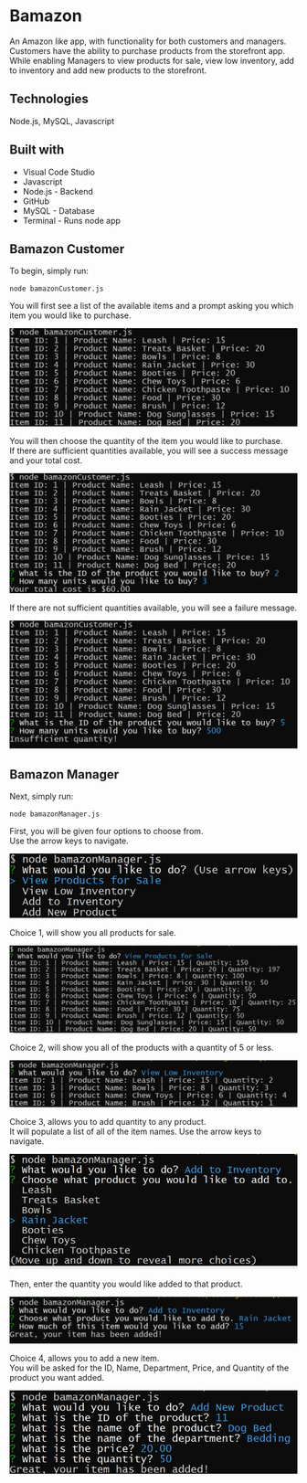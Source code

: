 # Bamazon
An Amazon like app, with functionality for both customers and managers.  
Customers have the ability to purchase products from the storefront app.  
While enabling Managers to view products for sale, view low inventory, add to inventory and add new products to the storefront.  

## Technologies
Node.js, MySQL, Javascript

## Built with
- Visual Code Studio
- Javascript
- Node.js - Backend
- GitHub
- MySQL - Database
- Terminal - Runs node app

## Bamazon Customer

To begin, simply run:  

```
node bamazonCustomer.js
```

You will first see a list of the available items and a prompt asking you which
item you would like to purchase.

![Initial Customer](images/initial_screen_customer.png)

You will then choose the quantity of the item you would like to purchase.  
If there are sufficient quantities available, you will see a success message and your total cost.

![Success Customer](images/success_customer.png)

If there are not sufficient quantities available, you will see a failure message.

![Failure Customer](images/failure_customer.png)

## Bamazon Manager

Next, simply run:  
```
node bamazonManager.js
```

First, you will be given four options to choose from.  
Use the arrow keys to navigate.

![Initial Manager](images/initial_manager.png)

Choice 1, will show you all products for sale.

![First Choice Manager](images/first_choice_manager.png)

Choice 2, will show you all of the products with a quantity of 5 or less.

![Second Choice Manager](images/second_choice_manager.png)

Choice 3, allows you to add quantity to any product.  
It will populate a list of all of the item names. 
Use the arrow keys to navigate.


![Third Choice Options Manager](images/third_choice_options_manager.png)

Then, enter the quantity you would like added to that product.

![Third Choice Success Manager](images/third_choice_success_manager.png)

Choice 4, allows you to add a new item.  
You will be asked for the ID, Name, Department, Price, and Quantity of the product you want added.

![Fourth Choice Manager](images/fourth_choice_manager.png)
